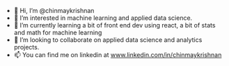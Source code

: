 - 👋 Hi, I’m @chinmaykrishnan
- 👀 I’m interested in machine learning and applied data science.
- 🌱 I’m currently learning a bit of front end dev using react, a bit of stats and math for machine learning
- 💞️ I’m looking to collaborate on applied data science and analytics projects.
- 📫 You can find me on linkedin at www.linkedin.com/in/chinmaykrishnan

<!---
chinmaykrishnan/chinmaykrishnan is a ✨ special ✨ repository because its `README.md` (this file) appears on your GitHub profile.
You can click the Preview link to take a look at your changes.
--->
